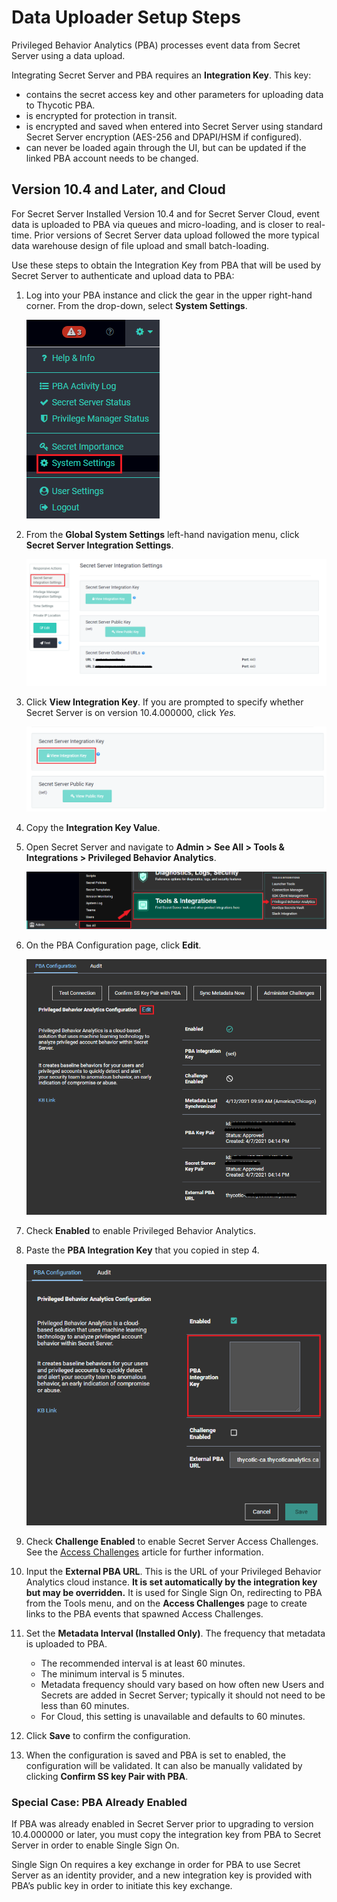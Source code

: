﻿[title]: # (Data Uploader Setup)
[tags]: # (secret server)
[priority]: # (3030)

# Data Uploader Setup Steps

Privileged Behavior Analytics (PBA) processes event data from Secret Server using a data upload.

Integrating Secret Server and PBA requires an **Integration Key**. This key:  
* contains the secret access key and other parameters for uploading data to Thycotic PBA.
* is encrypted for protection in transit.
* is encrypted and saved when entered into Secret Server using standard Secret Server encryption (AES-256 and DPAPI/HSM if configured).
* can never be loaded again through the UI, but can be updated if the linked PBA account needs to be changed.

## Version 10.4 and Later, and Cloud

For Secret Server Installed Version 10.4 and for Secret Server Cloud, event data is uploaded to PBA via queues and micro-loading, and is closer to real-time. Prior versions of Secret Server data upload followed the more typical data warehouse design of file upload and small batch-loading.

Use these steps to obtain the Integration Key from PBA that will be used by Secret Server to authenticate and upload data to PBA:

1. Log into your PBA instance and click the gear in the upper right-hand corner. From the drop-down, select **System Settings**.

    ![settingsnav](images/systemsettingsnav.png "System Settings")

1. From the **Global System Settings** left-hand navigation menu, click **Secret Server Integration Settings**.

    ![lefthandnav](images/secretserverintegrationnav.png "Integration Navigation")

1. Click **View Integration Key**. If you are prompted to specify whether Secret Server is on version 10.4.000000, click *Yes.*

    ![viewkey](images/secretserverviewkey.png "View Key")

1. Copy the **Integration Key Value**.
1. Open Secret Server and navigate to **Admin > See All > Tools & Integrations > Privileged Behavior Analytics**. 

    ![ssnavpba](images/ssnavtopba.png "Secret Server PBA")

1. On the PBA Configuration page, click **Edit**.

    ![pbaedit](images/pbaedit.png "PBA Edit")

1. Check **Enabled** to enable Privileged Behavior Analytics.
1. Paste the **PBA Integration Key** that you copied in step 4.

    ![integrationkey](images/integrationkey-paste.png "Paste Integration Key")

1. Check **Challenge Enabled** to enable Secret Server Access Challenges. See the [Access Challenges](../access-challenges.md) article for further information. 
1. Input the **External PBA URL**. This is the URL of your Privileged Behavior Analytics cloud instance. **It is set automatically by the integration key but may be overridden.** It is used for Single Sign On, redirecting to PBA from the Tools menu, and on the **Access Challenges** page to create links to the PBA events that spawned Access Challenges.
1. Set the **Metadata Interval (Installed Only)**. The frequency that metadata is uploaded to PBA.
    * The recommended interval is at least 60 minutes.
    * The minimum interval is 5 minutes.
    * Metadata frequency should vary based on how often new Users and Secrets are added in Secret Server; typically it should not need to be less than 60 minutes.
    * For Cloud, this setting is unavailable and defaults to 60 minutes.
1. Click **Save** to confirm the configuration.
1. When the configuration is saved and PBA is set to enabled, the configuration will be validated. It can also be manually validated by clicking **Confirm SS key Pair with PBA**.

### Special Case: PBA Already Enabled

If PBA was already enabled in Secret Server prior to upgrading to version 10.4.000000 or later, you must copy the integration key from PBA to Secret Server in order to enable Single Sign On.

Single Sign On requires a key exchange in order for PBA to use Secret Server as an identity provider, and a new integration key is provided with PBA’s public key in order to initiate this key exchange.